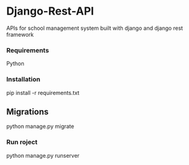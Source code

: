 # Django-Rest-API
 APIs for school management system built with django and django rest framework

### Requirements
 Python 

### Installation
 pip install -r requirements.txt

## Migrations
 python manage.py migrate 

### Run roject
 python manage.py runserver